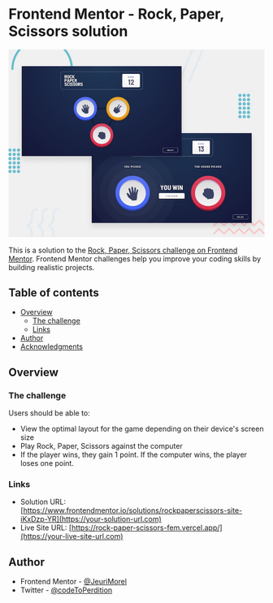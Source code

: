 # Frontend Mentor - Rock, Paper, Scissors solution

![Design preview for the Rock, Paper, Scissors coding challenge](./images/desktop-preview.jpg)

This is a solution to the [Rock, Paper, Scissors challenge on Frontend Mentor](https://www.frontendmentor.io/challenges/rock-paper-scissors-game-pTgwgvgH). Frontend Mentor challenges help you improve your coding skills by building realistic projects.

## Table of contents

- [Overview](#overview)
  - [The challenge](#the-challenge)
  - [Links](#links)
- [Author](#author)
- [Acknowledgments](#acknowledgments)

## Overview

### The challenge

Users should be able to:

- View the optimal layout for the game depending on their device's screen size
- Play Rock, Paper, Scissors against the computer
- If the player wins, they gain 1 point. If the computer wins, the player loses one point.

### Links

- Solution URL: [https://www.frontendmentor.io/solutions/rockpaperscissors-site-iKxDzp-YR](https://your-solution-url.com)
- Live Site URL: [https://rock-paper-scissors-fem.vercel.app/](https://your-live-site-url.com)

## Author

- Frontend Mentor - [@JeuriMorel](https://www.frontendmentor.io/profile/JeuriMorel)
- Twitter - [@codeToPerdition](https://www.twitter.com/codeToPerdition)

